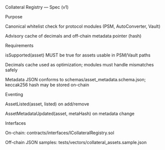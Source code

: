 
Collateral Registry — Spec (v1)

Purpose

Canonical whitelist check for protocol modules (PSM, AutoConverter, Vault)

Advisory cache of decimals and off-chain metadata pointer (hash)

Requirements

isSupported(asset) MUST be true for assets usable in PSM/Vault paths

Decimals cache used as optimization; modules must handle mismatches safely

Metadata JSON conforms to schemas/asset_metadata.schema.json; keccak256 hash may be stored on-chain

Eventing

AssetListed(asset, listed) on add/remove

AssetMetadataUpdated(asset, metaHash) on metadata change

Interfaces

On-chain: contracts/interfaces/ICollateralRegistry.sol

Off-chain JSON samples: tests/vectors/collateral_assets.sample.json

